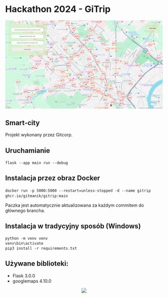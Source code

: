 # Hackathon 2024 - GiTrip
![Screenshot](Screenshot.png)
## Smart-city

Projekt wykonany przez Gitcorp.

## Uruchamianie
``` flask --app main run --debug ```

## Instalacja przez obraz Docker
``` docker run -p 5000:5000 --restart=unless-stopped -d --name gitrip ghcr.io/gitmanik/gitrip:main ```
</br>

Paczka jest automatycznie aktualizowana za każdym commitem do głównego brancha.

## Instalacja w tradycyjny sposób (Windows)
```
python -m venv venv 
venv\bin\activate
pip3 install -r requirements.txt
```

## Używane biblioteki:
* Flask 3.0.0
* googlemaps 4.10.0

<div style="text-align:center">
<img src="logo.png">
</div>